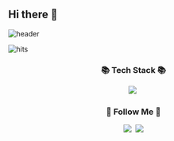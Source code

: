 ## Hi there 👋
![header](https://capsule-render.vercel.app/api?type=slice&color=gradient&height=160&section=header&text=Hi!%20I'm%20Sunyu!&fontAlign=50&fontAlignY=70&fontSize=90&fontColor=000000)

![hits](https://hits.seeyoufarm.com/api/count/incr/badge.svg?url=https%3A%2F%2Fgithub.com%2Fsssyyysss109&edge_flat=false&title=hits)


<h3 align="center">📚 Tech Stack 📚</h3>
<p align="center">
  <img src="https://img.shields.io/badge/Python-3766AB?style=flat-square&logo=Python&logoColor=white"/></a>&nbsp 
</p>

<h3 align="center">🌈 Follow Me 🌈</h3>
<p align="center">
  <a href="https://www.instagram.com/sunnyxx_u/"><img src="https://img.shields.io/badge/Instagram-E4405F?style=flat-square&logo=Instagram&logoColor=white&link=https://www.instagram.com/sunnyxx_u/"/></a>&nbsp
<a href="mailto:sunyu0323@gmail.com"><img src="https://img.shields.io/badge/Gmail-d14836?style=flat-square&logo=Gmail&logoColor=white&link=sunyu0323@gmail.com"/></a>
</p>


